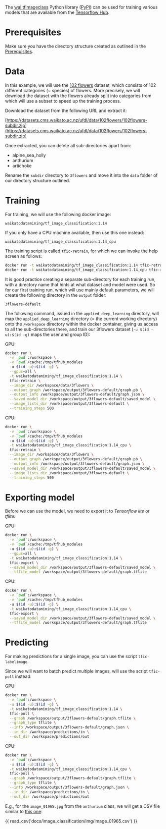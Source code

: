 The [wai.tfimageclass](https://github.com/waikato-datamining/tensorflow/tree/master/image_classification) Python library
([PyPI](https://pypi.org/project/wai.tfimageclass/)) can be used for training various models that are available from 
the [Tensorflow Hub](https://tfhub.dev/).

# Prerequisites
Make sure you have the directory structure created as outlined in the [Prerequisites](../prerequisites.md).


# Data

In this example, we will use the [102 flowers](http://datasets.cms.waikato.ac.nz/ufdl/image_classification/102flowers/)
dataset, which consists of 102 different categories (~ species) of flowers. More precisely, we will download the
dataset with the flowers already split into categories from which will use a subset to speed up the training process.

Download the dataset from the following URL and extract it:

[https://datasets.cms.waikato.ac.nz/ufdl/data/102flowers/102flowers-subdir.zip](https://datasets.cms.waikato.ac.nz/ufdl/data/102flowers/102flowers-subdir.zip)

Once extracted, you can delete all sub-directories apart from:

* alpine_sea_holly
* anthurium
* artichoke

Rename the `subdir` directory to `3flowers` and move it into the `data` folder of our directory structure 
outlined. 


# Training

For training, we will use the following docker image:

```
waikatodatamining/tf_image_classification:1.14
```

If you only have a CPU machine available, then use this one instead:

```
waikatodatamining/tf_image_classification:1.14_cpu
```

The training script is called `tfic-retrain`, for which we can invoke the help screen as follows:

```bash
docker run -t waikatodatamining/tf_image_classification:1.14 tfic-retrain --help      # GPU
docker run -t waikatodatamining/tf_image_classification:1.14_cpu tfic-retrain --help  # CPU
```

It is good practice creating a separate sub-directory for each training run, with a directory name that hints at
what dataset and model were used. So for our first training run, which will use mainly default parameters, we will 
create the following directory in the `output` folder:

```
3flowers-default
```

The following command, issued in the `applied_deep_learning` directory, will map the `applied_deep_learning`
directory (= the current working directory) onto the `/workspace` directory within the docker container, giving
us access to all the sub-directories there, and train our 3flowers dataset (`-u $(id -u):$(id -g)` maps the user 
and group ID):

GPU:

```bash
docker run \
  -v `pwd`:/workspace \
  -v `pwd`/cache:/tmp/tfhub_modules
  -u $(id -u):$(id -g) \
  --gpus=all \
  -t waikatodatamining/tf_image_classification:1.14 \
  tfic-retrain \
  --image_dir /workspace/data/3flowers \
  --output_graph /workspace/output/3flowers-default/graph.pb \
  --output_info /workspace/output/3flowers-default/graph.json \
  --saved_model_dir /workspace/output/3flowers-default/saved_model \
  --image_lists_dir /workspace/output/3flowers-default \
  --training_steps 500
```

CPU:

```bash
docker run \
  -v `pwd`:/workspace \
  -v `pwd`/cache:/tmp/tfhub_modules
  -u $(id -u):$(id -g) \
  -t waikatodatamining/tf_image_classification:1.14_cpu \
  tfic-retrain \
  --image_dir /workspace/data/3flowers \
  --output_graph /workspace/output/3flowers-default/graph.pb \
  --output_info /workspace/output/3flowers-default/graph.json \
  --saved_model_dir /workspace/output/3flowers-default/saved_model \
  --image_lists_dir /workspace/output/3flowers-default \
  --training_steps 500
```

# Exporting model

Before we can use the model, we need to export it to *Tensorflow lite* or *tflite*:

GPU:

```bash
docker run \
  -v `pwd`:/workspace \
  -v `pwd`/cache:/tmp/tfhub_modules
  -u $(id -u):$(id -g) \
  --gpus=all \
  -t waikatodatamining/tf_image_classification:1.14 \
  tfic-export \
  --saved_model_dir /workspace/output/3flowers-default/saved_model \
  --tflite_model /workspace/output/3flowers-default/graph.tflite
```

CPU:

```bash
docker run \
  -v `pwd`:/workspace \
  -v `pwd`/cache:/tmp/tfhub_modules
  -u $(id -u):$(id -g) \
  -t waikatodatamining/tf_image_classification:1.14_cpu \
  tfic-export \
  --saved_model_dir /workspace/output/3flowers-default/saved_model \
  --tflite_model /workspace/output/3flowers-default/graph.tflite
```


# Predicting

For making predictions for a single image, you can use the script `tfic-labelimage`.

Since we will want to batch predict multiple images, will use the script `tfic-poll` instead: 

GPU:

```bash
docker run \
  -v `pwd`:/workspace \
  -u $(id -u):$(id -g) \
  -t waikatodatamining/tf_image_classification:1.14 \
  tfic-poll \
  --graph /workspace/output/3flowers-default/graph.tflite \
  --graph_type tflite \
  --info /workspace/output/3flowers-default/graph.json \
  --in_dir /workspace/predictions/in \
  --out_dir /workspace/predictions/out
```

CPU:

```bash
docker run \
  -v `pwd`:/workspace \
  -u $(id -u):$(id -g) \
  -t waikatodatamining/tf_image_classification:1.14_cpu \
  tfic-poll \
  --graph /workspace/output/3flowers-default/graph.tflite \
  --graph_type tflite \
  --info /workspace/output/3flowers-default/graph.json \
  --in_dir /workspace/predictions/in \
  --out_dir /workspace/predictions/out
```

E.g., for the `image_01965.jpg` from the `anthurium` class, we will get a CSV file similar to 
[this one](img/image_01965.csv):

{{ read_csv('docs/image_classification/img/image_01965.csv') }}
